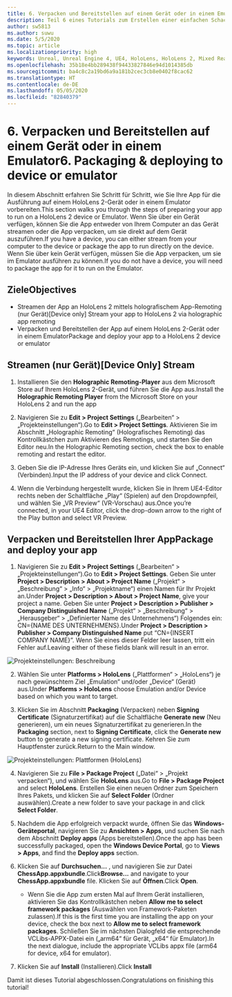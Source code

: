 ```yaml
---
title: 6. Verpacken und Bereitstellen auf einem Gerät oder in einem Emulator
description: Teil 6 eines Tutorials zum Erstellen einer einfachen Schach-App mit Unreal Engine 4 und dem UX-Tools-Plug-In des Mixed Reality-Toolkits
author: sw5813
ms.author: suwu
ms.date: 5/5/2020
ms.topic: article
ms.localizationpriority: high
keywords: Unreal, Unreal Engine 4, UE4, HoloLens, HoloLens 2, Mixed Reality, Tutorial, erste Schritte, MRTK, UXT, UX Tools, Dokumentation
ms.openlocfilehash: 35b18e4bb289438f94433827846e94d1014385db
ms.sourcegitcommit: ba4c8c2a19bd6a9a181b2cec3cb8e0402f8cac62
ms.translationtype: HT
ms.contentlocale: de-DE
ms.lasthandoff: 05/05/2020
ms.locfileid: "82840379"
---
```

# <a name="6-packaging--deploying-to-device-or-emulator"></a><span data-ttu-id="ceb27-104">6. Verpacken und Bereitstellen auf einem Gerät oder in einem Emulator</span><span class="sxs-lookup"><span data-stu-id="ceb27-104">6. Packaging & deploying to device or emulator</span></span>

<span data-ttu-id="ceb27-105">In diesem Abschnitt erfahren Sie Schritt für Schritt, wie Sie Ihre App für die Ausführung auf einem HoloLens 2-Gerät oder in einem Emulator vorbereiten.</span><span class="sxs-lookup"><span data-stu-id="ceb27-105">This section walks you through the steps of preparing your app to run on a HoloLens 2 device or Emulator.</span></span> <span data-ttu-id="ceb27-106">Wenn Sie über ein Gerät verfügen, können Sie die App entweder von Ihrem Computer an das Gerät streamen oder die App verpacken, um sie direkt auf dem Gerät auszuführen.</span><span class="sxs-lookup"><span data-stu-id="ceb27-106">If you have a device, you can either stream from your computer to the device or package the app to run directly on the device.</span></span> <span data-ttu-id="ceb27-107">Wenn Sie über kein Gerät verfügen, müssen Sie die App verpacken, um sie im Emulator ausführen zu können.</span><span class="sxs-lookup"><span data-stu-id="ceb27-107">If you do not have a device, you will need to package the app for it to run on the Emulator.</span></span> 

## <a name="objectives"></a><span data-ttu-id="ceb27-108">Ziele</span><span class="sxs-lookup"><span data-stu-id="ceb27-108">Objectives</span></span>

* <span data-ttu-id="ceb27-109">Streamen der App an HoloLens 2 mittels holografischem App-Remoting (nur Gerät)</span><span class="sxs-lookup"><span data-stu-id="ceb27-109">[Device only] Stream your app to HoloLens 2 via holographic app remoting</span></span>
* <span data-ttu-id="ceb27-110">Verpacken und Bereitstellen der App auf einem HoloLens 2-Gerät oder in einem Emulator</span><span class="sxs-lookup"><span data-stu-id="ceb27-110">Package and deploy your app to a HoloLens 2 device or emulator</span></span>

## <a name="device-only-stream"></a><span data-ttu-id="ceb27-111">Streamen (nur Gerät)</span><span class="sxs-lookup"><span data-stu-id="ceb27-111">[Device Only] Stream</span></span>

1.  <span data-ttu-id="ceb27-112">Installieren Sie den **Holographic Remoting-Player** aus dem Microsoft Store auf Ihrem HoloLens 2-Gerät, und führen Sie die App aus.</span><span class="sxs-lookup"><span data-stu-id="ceb27-112">Install the **Holographic Remoting Player** from the Microsoft Store on your HoloLens 2 and run the app</span></span>

2.  <span data-ttu-id="ceb27-113">Navigieren Sie zu **Edit > Project Settings** („Bearbeiten“ > „Projekteinstellungen“).</span><span class="sxs-lookup"><span data-stu-id="ceb27-113">Go to **Edit > Project Settings**.</span></span> <span data-ttu-id="ceb27-114">Aktivieren Sie im Abschnitt „Holographic Remoting“ (Holografisches Remoting) das Kontrollkästchen zum Aktivieren des Remotings, und starten Sie den Editor neu.</span><span class="sxs-lookup"><span data-stu-id="ceb27-114">In the Holographic Remoting section, check the box to enable remoting and restart the editor.</span></span>

3.  <span data-ttu-id="ceb27-115">Geben Sie die IP-Adresse Ihres Geräts ein, und klicken Sie auf „Connect“ (Verbinden).</span><span class="sxs-lookup"><span data-stu-id="ceb27-115">Input the IP address of your device and click Connect.</span></span>

4.  <span data-ttu-id="ceb27-116">Wenn die Verbindung hergestellt wurde, klicken Sie in Ihrem UE4-Editor rechts neben der Schaltfläche „Play“ (Spielen) auf den Dropdownpfeil, und wählen Sie „VR Preview“ (VR-Vorschau) aus.</span><span class="sxs-lookup"><span data-stu-id="ceb27-116">Once you’re connected, in your UE4 Editor, click the drop-down arrow to the right of the Play button and select VR Preview.</span></span>

## <a name="package-and-deploy-your-app"></a><span data-ttu-id="ceb27-117">Verpacken und Bereitstellen Ihrer App</span><span class="sxs-lookup"><span data-stu-id="ceb27-117">Package and deploy your app</span></span> 

1.  <span data-ttu-id="ceb27-118">Navigieren Sie zu **Edit > Project Settings** („Bearbeiten“ > „Projekteinstellungen“).</span><span class="sxs-lookup"><span data-stu-id="ceb27-118">Go to **Edit > Project Settings**.</span></span> <span data-ttu-id="ceb27-119">Geben Sie unter **Project > Description > About > Project Name** („Projekt“ > „Beschreibung“ > „Info“ > „Projektname“) einen Namen für Ihr Projekt an.</span><span class="sxs-lookup"><span data-stu-id="ceb27-119">Under **Project > Description > About > Project Name**, give your project a name.</span></span> <span data-ttu-id="ceb27-120">Geben Sie unter **Project > Description > Publisher > Company Distinguished Name** („Projekt“ > „Beschreibung“ > „Herausgeber“ > „Definierter Name des Unternehmens“) Folgendes ein: CN={NAME DES UNTERNEHMENS}.</span><span class="sxs-lookup"><span data-stu-id="ceb27-120">Under **Project > Description > Publisher > Company Distinguished Name** put “CN={INSERT COMPANY NAME}”.</span></span> <span data-ttu-id="ceb27-121">Wenn Sie eines dieser Felder leer lassen, tritt ein Fehler auf.</span><span class="sxs-lookup"><span data-stu-id="ceb27-121">Leaving either of these fields blank will result in an error.</span></span> 

![Projekteinstellungen: Beschreibung](images/unreal-uxt/6-cn.PNG)

2.  <span data-ttu-id="ceb27-123">Wählen Sie unter **Platforms > HoloLens** („Plattformen“ > „HoloLens“) je nach gewünschtem Ziel „Emulation“ und/oder „Device“ (Gerät) aus.</span><span class="sxs-lookup"><span data-stu-id="ceb27-123">Under **Platforms > HoloLens** choose Emulation and/or Device based on which you want to target.</span></span>

3.  <span data-ttu-id="ceb27-124">Klicken Sie im Abschnitt **Packaging** (Verpacken) neben **Signing Certificate** (Signaturzertifikat) auf die Schaltfläche **Generate new** (Neu generieren), um ein neues Signaturzertifikat zu generieren.</span><span class="sxs-lookup"><span data-stu-id="ceb27-124">In the **Packaging** section, next to **Signing Certificate**, click the **Generate new** button to generate a new signing certificate.</span></span> <span data-ttu-id="ceb27-125">Kehren Sie zum Hauptfenster zurück.</span><span class="sxs-lookup"><span data-stu-id="ceb27-125">Return to the Main window.</span></span>

![Projekteinstellungen: Plattformen (HoloLens)](images/unreal-uxt/6-packaging.PNG)

4.  <span data-ttu-id="ceb27-127">Navigieren Sie zu **File > Package Project** („Datei“ > „Projekt verpacken“), und wählen Sie **HoloLens** aus.</span><span class="sxs-lookup"><span data-stu-id="ceb27-127">Go to **File > Package Project** and select **HoloLens**.</span></span> <span data-ttu-id="ceb27-128">Erstellen Sie einen neuen Ordner zum Speichern Ihres Pakets, und klicken Sie auf **Select Folder** (Ordner auswählen).</span><span class="sxs-lookup"><span data-stu-id="ceb27-128">Create a new folder to save your package in and click **Select Folder**.</span></span> 

5.  <span data-ttu-id="ceb27-129">Nachdem die App erfolgreich verpackt wurde, öffnen Sie das **Windows-Geräteportal**, navigieren Sie zu **Ansichten > Apps**, und suchen Sie nach dem Abschnitt **Deploy apps** (Apps bereitstellen).</span><span class="sxs-lookup"><span data-stu-id="ceb27-129">Once the app has been successfully packaged, open the **Windows Device Portal**, go to **Views > Apps**, and find the **Deploy apps** section.</span></span>

6.  <span data-ttu-id="ceb27-130">Klicken Sie auf **Durchsuchen...** , und navigieren Sie zur Datei **ChessApp.appxbundle**.</span><span class="sxs-lookup"><span data-stu-id="ceb27-130">Click**Browse...** and navigate to your **ChessApp.appxbundle** file.</span></span> <span data-ttu-id="ceb27-131">Klicken Sie auf **Öffnen**.</span><span class="sxs-lookup"><span data-stu-id="ceb27-131">Click **Open**.</span></span> 

    * <span data-ttu-id="ceb27-132">Wenn Sie die App zum ersten Mal auf Ihrem Gerät installieren, aktivieren Sie das Kontrollkästchen neben **Allow me to select framework packages** (Auswählen von Framework-Paketen zulassen).</span><span class="sxs-lookup"><span data-stu-id="ceb27-132">If this is the first time you are installing the app on your device, check the box next to **Allow me to select framework packages**.</span></span> <span data-ttu-id="ceb27-133">Schließen Sie im nächsten Dialogfeld die entsprechende VCLibs-APPX-Datei ein („arm64“ für Gerät, „x64“ für Emulator).</span><span class="sxs-lookup"><span data-stu-id="ceb27-133">In the next dialogue, include the appropriate VCLibs appx file (arm64 for device, x64 for emulator).</span></span> 

7.  <span data-ttu-id="ceb27-134">Klicken Sie auf **Install** (Installieren).</span><span class="sxs-lookup"><span data-stu-id="ceb27-134">Click **Install**</span></span>

<span data-ttu-id="ceb27-135">Damit ist dieses Tutorial abgeschlossen.</span><span class="sxs-lookup"><span data-stu-id="ceb27-135">Congratulations on finishing this tutorial!</span></span>  
